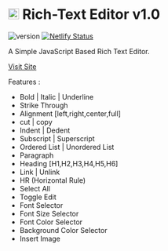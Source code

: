 # <img src="https://i.imgur.com/RFHzLIa.png" width="22px"> Rich-Text Editor v1.0

![version](https://img.shields.io/badge/version-1.0.0-blue)
[![Netlify Status](https://api.netlify.com/api/v1/badges/598468fc-d1b5-4c3a-80f6-474b07ff64d7/deploy-status)](https://app.netlify.com/sites/bareth-rt-editor/deploys)

        
A Simple JavaScript Based Rich Text Editor.

[Visit Site](https://bareth-rt-editor.netlify.com)

Features :
- Bold | Italic | Underline
- Strike Through
- Alignment [left,right,center,full]
- cut | copy
- Indent | Dedent
- Subscript | Superscript
- Ordered List | Unordered List
- Paragraph
- Heading [H1,H2,H3,H4,H5,H6]
- Link | Unlink
- HR (Horizontal Rule)
- Select All
- Toggle Edit
- Font Selector
- Font Size Selector
- Font Color Selector
- Background Color Selector
- Insert Image 
